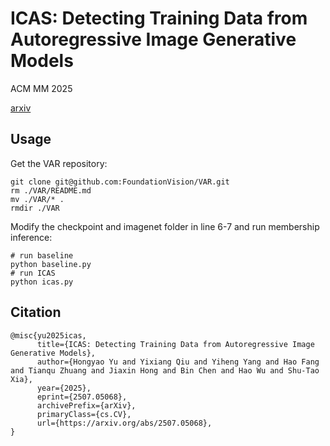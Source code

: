 # ICAS: Detecting Training Data from Autoregressive Image Generative Models

ACM MM 2025

[arxiv](https://arxiv.org/abs/2507.05068)

## Usage

Get the VAR repository:
```shell
git clone git@github.com:FoundationVision/VAR.git
rm ./VAR/README.md
mv ./VAR/* .
rmdir ./VAR
```

Modify the checkpoint and imagenet folder in line 6-7 and run membership inference:
```shell
# run baseline
python baseline.py
# run ICAS
python icas.py
```


## Citation
```
@misc{yu2025icas,
      title={ICAS: Detecting Training Data from Autoregressive Image Generative Models}, 
      author={Hongyao Yu and Yixiang Qiu and Yiheng Yang and Hao Fang and Tianqu Zhuang and Jiaxin Hong and Bin Chen and Hao Wu and Shu-Tao Xia},
      year={2025},
      eprint={2507.05068},
      archivePrefix={arXiv},
      primaryClass={cs.CV},
      url={https://arxiv.org/abs/2507.05068}, 
}
```

